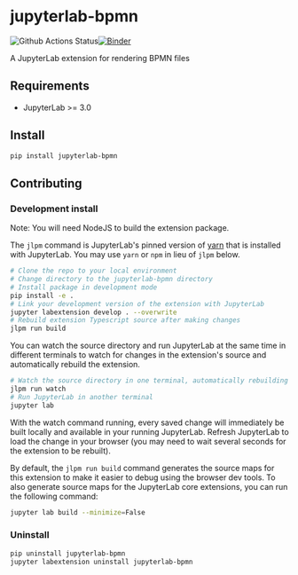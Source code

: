 # jupyterlab-bpmn

![Github Actions Status](https://github.com/datakurre/jupyterlab-bpmn/workflows/Build/badge.svg)[![Binder](https://mybinder.org/badge_logo.svg)](https://mybinder.org/v2/gh/datakurre/jupyterlab-bpmn/main?urlpath=lab)

A JupyterLab extension for rendering BPMN files

## Requirements

* JupyterLab >= 3.0

## Install

```bash
pip install jupyterlab-bpmn
```

## Contributing

### Development install

Note: You will need NodeJS to build the extension package.

The `jlpm` command is JupyterLab's pinned version of
[yarn](https://yarnpkg.com/) that is installed with JupyterLab. You may use
`yarn` or `npm` in lieu of `jlpm` below.

```bash
# Clone the repo to your local environment
# Change directory to the jupyterlab-bpmn directory
# Install package in development mode
pip install -e .
# Link your development version of the extension with JupyterLab
jupyter labextension develop . --overwrite
# Rebuild extension Typescript source after making changes
jlpm run build
```

You can watch the source directory and run JupyterLab at the same time in different terminals to watch for changes in the extension's source and automatically rebuild the extension.

```bash
# Watch the source directory in one terminal, automatically rebuilding when needed
jlpm run watch
# Run JupyterLab in another terminal
jupyter lab
```

With the watch command running, every saved change will immediately be built locally and available in your running JupyterLab. Refresh JupyterLab to load the change in your browser (you may need to wait several seconds for the extension to be rebuilt).

By default, the `jlpm run build` command generates the source maps for this extension to make it easier to debug using the browser dev tools. To also generate source maps for the JupyterLab core extensions, you can run the following command:

```bash
jupyter lab build --minimize=False
```

### Uninstall

```bash
pip uninstall jupyterlab-bpmn
jupyter labextension uninstall jupyterlab-bpmn
```
